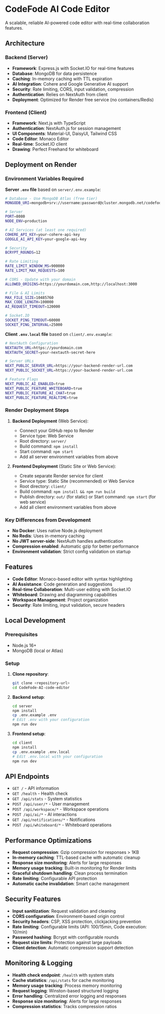 # CodeFode AI Code Editor

A scalable, reliable AI-powered code editor with real-time collaboration features.

## Architecture

### Backend (Server)
- **Framework**: Express.js with Socket.IO for real-time features
- **Database**: MongoDB for data persistence  
- **Caching**: In-memory caching with TTL expiration
- **AI Integration**: Cohere and Google Generative AI support
- **Security**: Rate limiting, CORS, input validation, compression
- **Authentication**: Relies on NextAuth from client
- **Deployment**: Optimized for Render free service (no containers/Redis)

### Frontend (Client)
- **Framework**: Next.js with TypeScript
- **Authentication**: NextAuth.js for session management
- **UI Components**: Material-UI, DaisyUI, Tailwind CSS
- **Code Editor**: Monaco Editor
- **Real-time**: Socket.IO client
- **Drawing**: Perfect Freehand for whiteboard

## Deployment on Render

### Environment Variables Required

**Server `.env` file** based on `server/.env.example`:

```bash
# Database - Use MongoDB Atlas (free tier)
MONGODB_URI=mongodb+srv://username:password@cluster.mongodb.net/codefode

# Server
PORT=8080
NODE_ENV=production

# AI Services (at least one required)
COHERE_API_KEY=your-cohere-api-key
GOOGLE_AI_API_KEY=your-google-api-key

# Security
BCRYPT_ROUNDS=12

# Rate Limiting
RATE_LIMIT_WINDOW_MS=900000
RATE_LIMIT_MAX_REQUESTS=100

# CORS - Update with your domain
ALLOWED_ORIGINS=https://yourdomain.com,http://localhost:3000

# File & AI Limits
MAX_FILE_SIZE=10485760
MAX_CODE_LENGTH=100000
AI_REQUEST_TIMEOUT=120000

# Socket.IO
SOCKET_PING_TIMEOUT=60000
SOCKET_PING_INTERVAL=25000
```

**Client `.env.local` file** based on `client/.env.example`:

```bash
# NextAuth Configuration
NEXTAUTH_URL=https://yourdomain.com
NEXTAUTH_SECRET=your-nextauth-secret-here

# Server URLs
NEXT_PUBLIC_SERVER_URL=https://your-backend-render-url.com
NEXT_PUBLIC_SOCKET_URL=https://your-backend-render-url.com

# Feature Flags
NEXT_PUBLIC_AI_ENABLED=true
NEXT_PUBLIC_FEATURE_WHITEBOARD=true
NEXT_PUBLIC_FEATURE_AI_CHAT=true
NEXT_PUBLIC_FEATURE_REALTIME=true
```

### Render Deployment Steps

1. **Backend Deployment** (Web Service):
   - Connect your GitHub repo to Render
   - Service type: Web Service
   - Root directory: `server/`
   - Build command: `npm install`
   - Start command: `npm start`
   - Add all server environment variables from above

2. **Frontend Deployment** (Static Site or Web Service):
   - Create separate Render service for client
   - Service type: Static Site (recommended) or Web Service
   - Root directory: `client/`
   - Build command: `npm install && npm run build`
   - Publish directory: `out/` (for static) or Start command: `npm start` (for web service)
   - Add all client environment variables from above

### Key Differences from Development

- **No Docker**: Uses native Node.js deployment
- **No Redis**: Uses in-memory caching 
- **No JWT server-side**: NextAuth handles authentication
- **Compression enabled**: Automatic gzip for better performance
- **Environment validation**: Strict config validation on startup

## Features

- **Code Editor**: Monaco-based editor with syntax highlighting
- **AI Assistance**: Code generation and suggestions
- **Real-time Collaboration**: Multi-user editing with Socket.IO
- **Whiteboard**: Drawing and diagramming capabilities
- **Workspace Management**: Project organization
- **Security**: Rate limiting, input validation, secure headers

## Local Development

### Prerequisites
- Node.js 16+
- MongoDB (local or Atlas)

### Setup

1. **Clone repository**:
   ```bash
   git clone <repository-url>
   cd CodeFode-AI-code-editor
   ```

2. **Backend setup**:
   ```bash
   cd server
   npm install
   cp .env.example .env
   # Edit .env with your configuration
   npm run dev
   ```

3. **Frontend setup**:
   ```bash
   cd client
   npm install
   cp .env.example .env.local
   # Edit .env.local with your configuration
   npm run dev
   ```

## API Endpoints

- `GET /` - API information
- `GET /health` - Health check
- `GET /api/stats` - System statistics
- `POST /api/user/*` - User management
- `POST /api/workspace/*` - Workspace operations
- `POST /api/ai/*` - AI interactions
- `GET /api/notifications/*` - Notifications
- `POST /api/whiteboard/*` - Whiteboard operations

## Performance Optimizations

- **Request compression**: Gzip compression for responses > 1KB
- **In-memory caching**: TTL-based cache with automatic cleanup
- **Response size monitoring**: Alerts for large responses
- **Memory usage tracking**: Built-in monitoring for Render limits
- **Graceful shutdown handling**: Clean process termination
- **Rate limiting**: Configurable API protection
- **Automatic cache invalidation**: Smart cache management

## Security Features

- **Input sanitization**: Request validation and cleaning
- **CORS configuration**: Environment-based origin control
- **Security headers**: CSP, XSS protection, clickjacking prevention
- **Rate limiting**: Configurable limits (API: 100/15min, Code execution: 10/min)
- **Password hashing**: Bcrypt with configurable rounds
- **Request size limits**: Protection against large payloads
- **Client detection**: Automatic compression support detection

## Monitoring & Logging

- **Health check endpoint**: `/health` with system stats
- **Cache statistics**: `/api/stats` for cache monitoring  
- **Memory usage tracking**: Process memory monitoring
- **Request logging**: Winston-based structured logging
- **Error handling**: Centralized error logging and responses
- **Response size monitoring**: Alerts for large responses
- **Compression statistics**: Tracks compression ratios

